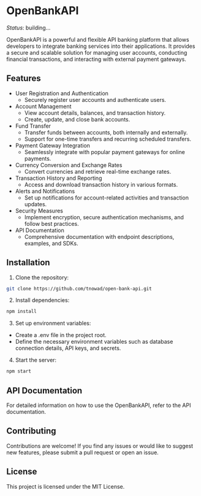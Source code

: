 # OpenBankAPI
*Status*: building...

OpenBankAPI is a powerful and flexible API banking platform that allows developers to integrate banking services into their applications. It provides a secure and scalable solution for managing user accounts, conducting financial transactions, and interacting with external payment gateways.

## Features

- User Registration and Authentication
  - Securely register user accounts and authenticate users.
- Account Management
  - View account details, balances, and transaction history.
  - Create, update, and close bank accounts.
- Fund Transfer
  - Transfer funds between accounts, both internally and externally.
  - Support for one-time transfers and recurring scheduled transfers.
- Payment Gateway Integration
  - Seamlessly integrate with popular payment gateways for online payments.
- Currency Conversion and Exchange Rates
  - Convert currencies and retrieve real-time exchange rates.
- Transaction History and Reporting
  - Access and download transaction history in various formats.
- Alerts and Notifications
  - Set up notifications for account-related activities and transaction updates.
- Security Measures
  - Implement encryption, secure authentication mechanisms, and follow best practices.
- API Documentation
  - Comprehensive documentation with endpoint descriptions, examples, and SDKs.

## Installation

1. Clone the repository:

  ```bash
  git clone https://github.com/tnowad/open-bank-api.git
  ```

2. Install dependencies:

  ```bash
  npm install
  ```

3. Set up environment variables:
- Create a .env file in the project root.
- Define the necessary environment variables such as database connection details, API keys, and secrets.

4. Start the server:

  ```bash
  npm start
  ```

## API Documentation
For detailed information on how to use the OpenBankAPI, refer to the API documentation.

## Contributing
Contributions are welcome! If you find any issues or would like to suggest new features, please submit a pull request or open an issue.

## License
This project is licensed under the MIT License.
